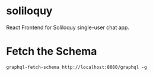 # soliloquy
React Frontend for Soliloquy single-user chat app.


# Fetch the Schema

```
graphql-fetch-schema http://localhost:8080/graphql -g
```